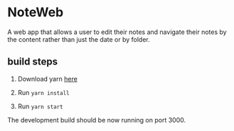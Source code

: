 

# NoteWeb

A web app that allows a user to edit their notes and navigate their notes by the content rather than just the date or by folder.

## build steps

1. Download yarn [here](https://yarnpkg.com/en/docs/install#mac-stable)

2. Run  `yarn install`

3. Run  `yarn start`

The development build should be now running on port 3000.

